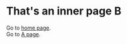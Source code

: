 # That's an inner page B

Go to <a href="<% get('paths').root %>"><i class="fa fa-check"></i> home page</a>.<br />
Go to <a href="<% get('paths').root %>inner/A/A.html"><i class="fa fa-check"></i> A page</a>.